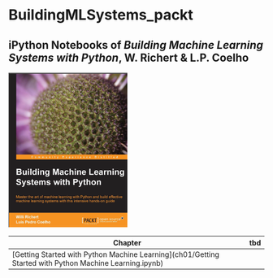 # BuildingMLSystems_packt

## iPython Notebooks of _Building Machine Learning Systems with Python_, **W. Richert** & **L.P. Coelho**

<img src="img/COVER_BuildingMLSystems.PNG" />

| Chapter | tbd |
| ------- | --- |
| [Getting Started with Python Machine Learning](ch01/Getting Started with Python Machine Learning.ipynb) | |

